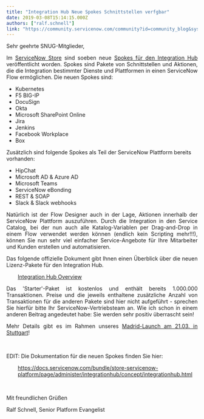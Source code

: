 ```yaml
---
title: "Integration Hub Neue Spokes Schnittstellen verfgbar"
date: 2019-03-08T15:14:15.000Z
authors: ["ralf.schnell"]
link: "https://community.servicenow.com/community?id=community_blog&sys_id=f34da9b5db043700feb1a851ca9619e2"
---
```

<p style="text-align: justify;">Sehr geehrte SNUG-Mitglieder,</p>
<p style="text-align: justify;">Im <a href="https://store.servicenow.com" target="_blank" rel="noopener noreferrer nofollow">ServiceNow Store</a> sind soeben neue <a href="https://l.facebook.com/l.php?u&#61;https%3A%2F%2Fstore.servicenow.com%2Fsn_appstore_store.do%23%21%2Fstore%2Fsearch%3Fcategory%3DIntegrationHub%26orderby%3Drating&amp;h&#61;AT2Bp7KL90t68nDVhVTUfvPCq2FMPLLJqUr0MwwKTjHI9viH-kYyPtY-sj8ZaPz2yJQ-m3O5KVm4iOmbznr8VrILytcSYf24HWzbFZtEWn0gxn-mmErsbt_V6c6ic5pi72JnyUY1YPBGgF47zQ8VrhRBrUikpO37ZMz5PY-C" target="_blank" rel="noopener noreferrer nofollow">Spokes für den Integration Hub</a> veröffentlicht worden. Spokes sind Pakete von Schnittstellen und Aktionen, die die Integration bestimmter Dienste und Plattformen in einen ServiceNow Flow ermöglichen. Die neuen Spokes sind:</p>
<ul><li>Kubernetes</li><li>F5 BIG-IP</li><li>DocuSign</li><li>Okta</li><li>Microsoft SharePoint Online</li><li>Jira</li><li>Jenkins</li><li>Facebook Workplace</li><li>Box</li></ul>
<p>Zusätzlich sind folgende Spokes als Teil der ServiceNow Plattform bereits vorhanden:</p>
<ul><li>HipChat</li><li>Microsoft AD &amp; Azure AD</li><li>Microsoft Teams</li><li>ServiceNow eBonding</li><li>REST &amp; SOAP</li><li>Slack &amp; Slack webhooks</li></ul>
<p style="text-align: justify;">Natürlich ist der Flow Designer auch in der Lage, Aktionen innerhalb der ServiceNow Plattform auszuführen. Durch die Integration in den Service Catalog, bei der nun auch alle Katalog-Variablen per Drag-and-Drop in einem Flow verwendet werden können (endlich kein Scripting mehr!!!), können Sie nun sehr viel einfacher Service-Angebote für Ihre Mitarbeiter und Kunden erstellen und automatisieren.</p>
<p style="text-align: justify;">Das folgende offizielle Dokument gibt Ihnen einen Überblick über die neuen Lizenz-Pakete für den Integration Hub.</p>
<p style="text-align: justify; padding-left: 30px;"><a href="https://www.servicenow.com/content/dam/servicenow-assets/public/en-us/doc-type/legal/integrationhub-overview.pdf" target="_blank" rel="noopener noreferrer nofollow">Integration Hub Overview</a></p>
<p style="text-align: justify;">Das &#39;Starter&#39;-Paket ist kostenlos und enthält bereits 1.000.000 Transaktionen. Preise und die jeweils enthaltene zusätzliche Anzahl von Transaktionen für die anderen Pakete sind hier nicht aufgeführt - sprechen Sie hierfür bitte Ihr ServiceNow-Vertriebsteam an. Wie ich schon in einem anderen Beitrag angedeutet habe: Sie werden sehr positiv überrascht sein!</p>
<p style="text-align: justify;">Mehr Details gibt es im Rahmen unseres <a href="https://community.servicenow.com/community?id&#61;community_event&amp;sys_id&#61;4e961da3dbff2f8454250b55ca961960" target="_blank" rel="noopener noreferrer nofollow">Madrid-Launch am 21.03. in Stuttgart</a>!</p>
<p style="text-align: justify;"> </p>
<p style="text-align: justify;">EDIT: Die Dokumentation für die neuen Spokes finden Sie hier:</p>
<p style="text-align: justify; padding-left: 30px;"><a href="https://docs.servicenow.com/bundle/store-servicenow-platform/page/administer/integrationhub/concept/integrationhub.html" target="_blank" rel="noopener noreferrer nofollow">https://docs.servicenow.com/bundle/store-servicenow-platform/page/administer/integrationhub/concept/integrationhub.html</a></p>
<p> </p>
<p>Mit freundlichen Grüßen</p>
<p>Ralf Schnell, Senior Platform Evangelist</p>